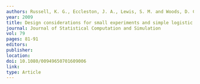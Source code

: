 ```yaml
---
authors: Russell, K. G., Eccleston, J. A., Lewis, S. M. and Woods, D. C. 
year: 2009 
title: Design considerations for small experiments and simple logistic regresion 
journal: Journal of Statistical Computation and Simulation 
vol: 79 
pages: 81-91 
editors: 
publisher: 
location: 
doi: 10.1080/00949650701609006 
link: 
type: Article 
---
```

 
